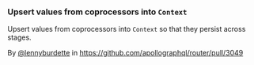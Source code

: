 ### Upsert values from coprocessors into `Context`

Upsert values from coprocessors into `Context` so that they persist across stages.

By [@lennyburdette](https://github.com/lennyburdette) in https://github.com/apollographql/router/pull/3049
